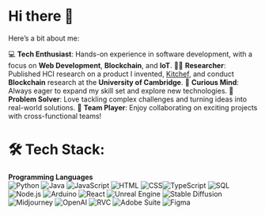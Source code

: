 # Hi there 👋

Here’s a bit about me:

💻 **Tech Enthusiast**: Hands-on experience in software development, with a focus on **Web Development**, **Blockchain**, and **IoT**.
🧑‍🔬 **Researcher**:  Published HCI research on a product I invented, [Kitchef](https://dl.acm.org/doi/10.1145/3613905.3650970), and conduct **Blockchain** research at the **University of Cambridge**.
🧠 **Curious Mind**: Always eager to expand my skill set and explore new technologies.
🎯 **Problem Solver**: Love tackling complex challenges and turning ideas into real-world solutions.
🤝 **Team Player**: Enjoy collaborating on exciting projects with cross-functional teams!

# 🛠️ Tech Stack:

**Programming Languages**  
![Python](https://img.shields.io/badge/-Python-3776AB?logo=python&logoColor=white&style=flat) ![Java](https://img.shields.io/badge/-Java-007396logo=java&logoColor=white&style=flat) ![JavaScript](https://img.shields.io/badge/-JavaScript-F7DF1E?logo=javascript&logoColor=black&style=flat)
![HTML](https://img.shields.io/badge/-HTML5-E34F26?logo=html5&logoColor=white&style=flat) ![CSS](https://img.shields.io/badge/-CSS3-1572B6?logo=css3&logoColor=white&style=flat)![TypeScript](https://img.shields.io/badge/-TypeScript-007ACC?logo=typescript&logoColor=white&style=flat)  ![SQL](https://img.shields.io/badge/-SQL-4479A1?logo=postgresql&logoColor=white&style=flat)  ![Node.js](https://img.shields.io/badge/-Node.js-339933?logo=nodedotjs&logoColor=white&style=flat)  ![Arduino](https://img.shields.io/badge/-Arduino-00979D?logo=arduino&logoColor=white&style=flat)  ![React](https://img.shields.io/badge/-React-61DAFB?logo=react&logoColor=black&style=flat)  ![Unreal Engine](https://img.shields.io/badge/-Unreal_Engine-0E1128?logo=unrealengine&logoColor=white&style=flat)  ![Stable Diffusion](https://img.shields.io/badge/-Stable_Diffusion-8E24AA?logoColor=white&style=flat)  ![Midjourney](https://img.shields.io/badge/-Midjourney-0055FF?logoColor=white&style=flat)  ![OpenAI](https://img.shields.io/badge/-OpenAI-412991?logo=openai&logoColor=white&style=flat)  ![RVC](https://img.shields.io/badge/-RVC-009688?logoColor=white&style=flat)  ![Adobe Suite](https://img.shields.io/badge/-Adobe_Suite-FF0000?logo=adobe&logoColor=white&style=flat)  ![Figma](https://img.shields.io/badge/-Figma-F24E1E?logo=figma&logoColor=white&style=flat)

